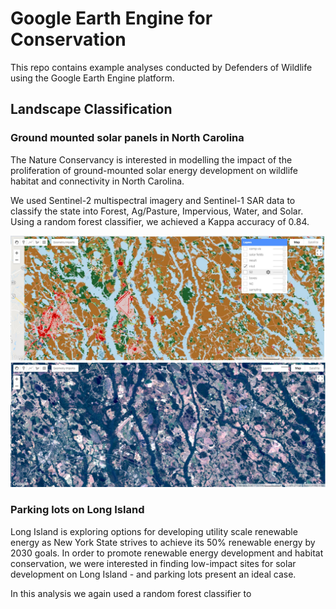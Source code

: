 <link rel="stylesheet" href="https://cdn.knightlab.com/libs/juxtapose/latest/css/juxtapose.css">

# Google Earth Engine for Conservation

This repo contains example analyses conducted by Defenders of Wildlife using the Google Earth Engine platform.

## Landscape Classification
### Ground mounted solar panels in North Carolina

The Nature Conservancy is interested in modelling the impact of the proliferation of ground-mounted solar energy development on wildlife habitat and connectivity in North Carolina.  

We used Sentinel-2 multispectral imagery and Sentinel-1 SAR data to classify the state into Forest, Ag/Pasture, Impervious, Water, and Solar.  Using a random forest classifier, we achieved a Kappa accuracy of 0.84.


<div id="NC-slider" class = "juxtapose" data-startingposition = "30%">
  <img src = "/nlcd.jpg" data-label = "Classification"/>
  <img src = "/S2.jpg" data-label = "Sentinel-2"/>
</div>
<script src="https://cdn.knightlab.com/libs/juxtapose/latest/js/juxtapose.min.js"></script>

### Parking lots on Long Island

Long Island is exploring options for developing utility scale renewable energy as New York State strives to achieve its 50% renewable energy by 2030 goals. In order to promote renewable energy development and habitat conservation, we were interested in finding low-impact sites for solar development on Long Island - and parking lots present an ideal case. 

In this analysis we again used a random forest classifier to 
